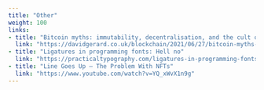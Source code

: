 ```yaml
---
title: "Other"
weight: 100
links:
- title: "Bitcoin myths: immutability, decentralisation, and the cult of “21 million”"
  link: "https://davidgerard.co.uk/blockchain/2021/06/27/bitcoin-myths-immutability-decentralisation-and-the-cult-of-21-million/"
- title: "Ligatures in programming fonts: Hell no"
  link: "https://practicaltypography.com/ligatures-in-programming-fonts-hell-no.html"
- title: "Line Goes Up – The Problem With NFTs"
  link: "https://www.youtube.com/watch?v=YQ_xWvX1n9g"
---
```


